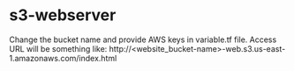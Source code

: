 # s3-webserver

Change the bucket name and provide AWS keys in variable.tf file.
Access URL will be something like:
http://<website_bucket-name>-web.s3.us-east-1.amazonaws.com/index.html